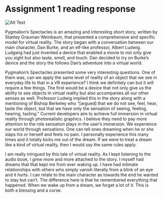 # Assignment 1 reading response #

![Alt Text](https://media.giphy.com/media/suhzmI6Iqiije/giphy.gif)

Pygmalion’s Spectacles is an amazing and interesting short story, written by Stanley Grauman Weinbaum, that presented a comprehensive and specific model for virtual reality. The story began with a conversation between our main character, Dan Burke, and an elf-like professor, Albert Ludwig. Ludgwig had just invented a device that enabled a movie to not only give you sight but also taste, smell, and touch. Dan decided to try on Burke’s device and the story the follows Dan’s adventure into a virtual world. 

Pygmalion’s Spectacles presented some very interesting questions. One of them was, can we apply the same level of reality of an object that we see in everyday life to that in a VR experience?  I think we definitely can but it will require a few things. The first would be a device that not only give us the ability to see objects in virtual reality but also accompanies all our other senses as well. Professor Ludwig implied this in the story along with a mentioning of Bishop Berkeley who “[argued] that we do not see, feel, hear, taste the object, but that we have only the sensation of seeing, feeling, hearing, tasting." Current developers aim to achieve full immersion in virtual reality through photorealistic graphics. I believe they need to pay more attention to the role sensation plays in the user’s immersion. We experience our world through sensations. One can tell ones dreaming when he or she slaps his or herself and feels no pain. I personally experience this many times and it totally kicks me out of the dream. If we were to treat a dream like a kind of virtual reality, then I would say the same rules apply. 
 
I am really intrigued by this tale of virtual reality. As I kept listening to the audio book, I grew more and more attached to the story. I myself had dreams that that kept me from ever waking up. I have had intimate relationships with others who simply vanish literally from a blink of an eye and it hurts. I can relate to the main character as towards the end he wanted to stay but can’t. The difference here is that he remembered everything that happened. When we wake up from a dream, we forget a lot of it. This is both a blessing and a curse. 
